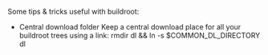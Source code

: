 
Some tips & tricks useful with buildroot:

- Central download folder
	Keep a central download place for all your buildroot trees using a
	link: rmdir dl && ln -s $COMMON_DL_DIRECTORY dl
